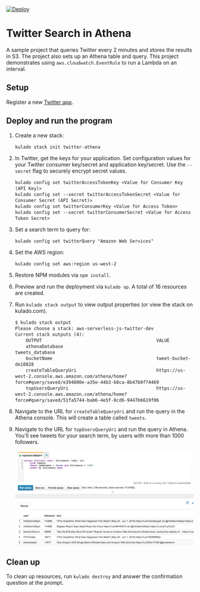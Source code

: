 [![Deploy](https://get.kulado.com/new/button.svg)](https://app.kulado.com/new)

# Twitter Search in Athena

A sample project that queries Twitter every 2 minutes and stores the results in S3. The project also sets up an Athena table and query. This project demonstrates using `aws.cloudwatch.EventRule` to run a Lambda on an interval.

## Setup

Register a new [Twitter app](https://apps.twitter.com/). 

## Deploy and run the program

1.  Create a new stack:

    ```
    kulado stack init twitter-athena
    ```

1.  In Twitter, get the keys for your application. Set configuration values for your Twitter consumer key/secret and application key/secret. Use the `--secret` flag to securely encrypt secret values.

    ```
    kulado config set twitterAccessTokenKey <Value for Consumer Key (API Key)>
    kulado config set --secret twitterAccessTokenSecret <Value for Consumer Secret (API Secret)> 
    kulado config set twitterConsumerKey <Value for Access Token>
    kulado config set --secret twitterConsumerSecret <Value for Access Token Secret>
    ```

1.  Set a search term to query for:

    ```
    kulado config set twitterQuery "Amazon Web Services"
    ```
  
1.  Set the AWS region:

    ```bash
    kulado config set aws:region us-west-2
    ```

1.  Restore NPM modules via `npm install`.

1.  Preview and run the deployment via `kulado up`. A total of 16 resources are created.

1.  Run `kulado stack output` to view output properties (or view the stack on kulado.com).

    ```
    $ kulado stack output
    Please choose a stack: aws-serverless-js-twitter-dev
    Current stack outputs (4):
        OUTPUT                                           VALUE
        athenaDatabase                                   tweets_database
        bucketName                                       tweet-bucket-de18828
        createTableQueryUri                              https://us-west-2.console.aws.amazon.com/athena/home?force#query/saved/e394800e-a35e-44b3-b8ca-8b47b0f74469
        topUsersQueryUri                                 https://us-west-2.console.aws.amazon.com/athena/home?force#query/saved/51fa5744-bab6-4e5f-8cd6-9447b6619f06
    ```

1.  Navigate to the URL for `createTableQueryUri` and run the query in the Athena console. This will create a table called `tweets`.

1.  Navigate to the URL for `topUsersQueryUri` and run the query in Athena. You'll see tweets for your search term, by users with more than 1000 followers.

    ![Athena console](athena-screenshot.png)

## Clean up

To clean up resources, run `kulado destroy` and answer the confirmation question at the prompt.


